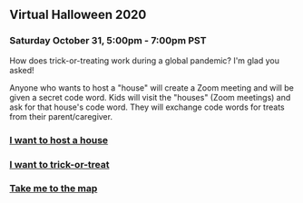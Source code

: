 ## Virtual Halloween 2020

### Saturday October 31, 5:00pm - 7:00pm PST

How does trick-or-treating work during a global pandemic?  I'm glad you asked!

Anyone who wants to host a "house" will create a Zoom meeting and will be given
a secret code word.  Kids will visit the "houses" (Zoom meetings) and ask for
that house's code word.  They will exchange code words for treats from their
parent/caregiver.

### [I want to host a house](host)

### [I want to trick-or-treat](trickortreat)

### [Take me to the map](map)
